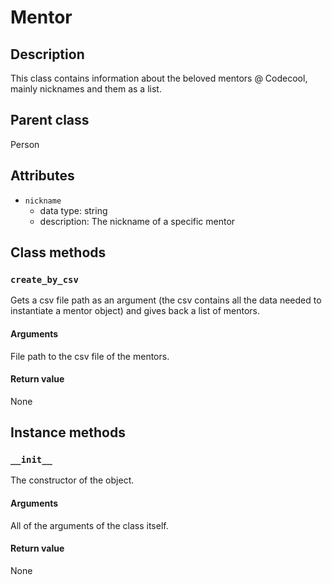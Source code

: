 # Mentor

## Description
This class contains information about the beloved mentors @ Codecool, mainly nicknames and them as a list.

## Parent class
Person

## Attributes

* ```nickname```
  * data type: string
  * description: The nickname of a specific mentor

## Class methods

### ```create_by_csv```
Gets a csv file path as an argument (the csv contains all the data needed to instantiate a mentor object) and gives back a list of mentors.

#### Arguments
File path to the csv file of the mentors.
  
#### Return value
None

## Instance methods

### ```__init__```
The constructor of the object.

#### Arguments

All of the arguments of the class itself.

#### Return value
None
